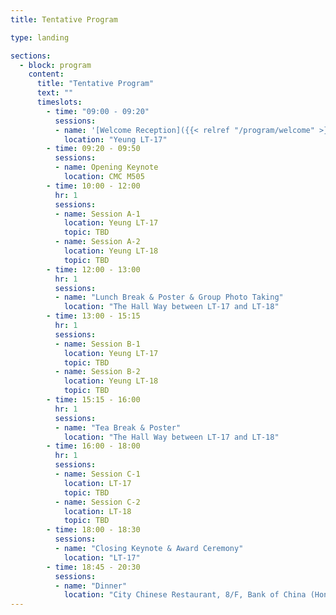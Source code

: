 ```yaml
---
title: Tentative Program

type: landing

sections:
  - block: program
    content:
      title: "Tentative Program"
      text: ""
      timeslots:
        - time: "09:00 - 09:20"
          sessions: 
          - name: '[Welcome Reception]({{< relref "/program/welcome" >}})'
            location: "Yeung LT-17"
        - time: 09:20 - 09:50
          sessions: 
          - name: Opening Keynote
            location: CMC M505
        - time: 10:00 - 12:00
          hr: 1
          sessions: 
          - name: Session A-1
            location: Yeung LT-17
            topic: TBD
          - name: Session A-2
            location: Yeung LT-18
            topic: TBD
        - time: 12:00 - 13:00
          hr: 1
          sessions: 
          - name: "Lunch Break & Poster & Group Photo Taking"
            location: "The Hall Way between LT-17 and LT-18"
        - time: 13:00 - 15:15
          hr: 1
          sessions: 
          - name: Session B-1
            location: Yeung LT-17
            topic: TBD
          - name: Session B-2
            location: Yeung LT-18
            topic: TBD
        - time: 15:15 - 16:00
          hr: 1
          sessions: 
          - name: "Tea Break & Poster"
            location: "The Hall Way between LT-17 and LT-18"
        - time: 16:00 - 18:00
          hr: 1
          sessions: 
          - name: Session C-1
            location: LT-17
            topic: TBD
          - name: Session C-2
            location: LT-18
            topic: TBD  
        - time: 18:00 - 18:30
          sessions: 
          - name: "Closing Keynote & Award Ceremony"
            location: "LT-17"
        - time: 18:45 - 20:30
          sessions: 
          - name: "Dinner"
            location: "City Chinese Restaurant, 8/F, Bank of China (Hong Kong) Complex"
---
```

